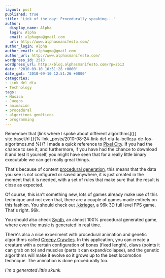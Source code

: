 ```yaml
---
layout: post
published: true
title: 'Link of the day: Procedurally speaking...'
author:
  display_name: Alpha
  login: Alpha
  email: alphagma@gmail.com
  url: http://www.alphasmanifesto.com/
author_login: Alpha
author_email: alphagma@gmail.com
author_url: http://www.alphasmanifesto.com/
wordpress_id: 2513
wordpress_url: http://blog.alphasmanifesto.com/?p=2513
date: '2010-09-10 10:51:26 +0000'
date_gmt: '2010-09-10 12:51:26 +0000'
categories:
- Link del día
- Technology
tags:
- Música
- Juegos
- animación
- procedural
- algoritmos genéticos
- programming
---
```


Remember that [link where I spoke about different algorithms]({{ site.baseUrl }}{% link _posts/2010-08-24-link-del-dia-la-belleza-de-los-algoritmos.md %})? I made a quick reference to [Pixel City](http://www.youtube.com/watch?v=-d2-PtK4F6Y). If you had the chance to see it, and furthermore, if you have had the chance to download it and test it yourself, you might have seen that for a really little binary executable we can get really great things.

That's because of content [procedural generation](http://en.wikipedia.org/wiki/Procedural_generation), this means that the data you see is not configured or saved anywhere, it is just created in the moment that it is needed, with a set of rules that make sure that the result is close as expected.

Of course, this isn't something new, lots of games already make use of this technique and not even that, there are a couple of games made entirely on this fashion. You should check out [.kkrieger](http://www.theprodukkt.com/kkrieger), a 96k 3D full level FPS game. That's right. 96k.

You should also check [Synth](http://www.greatgamesexperiment.com/game/synth), an almost 100% procedural generated game, where even the music is generated in real time.

There's also a nice experiment with procedural animation and genetic algorithms called [Creepy Crawlies](http://www.tecgraf.puc-rio.br/~pluchini/?section=projects#proc_anim). In this application, you can create a creature with a certain configuration of bones (fixed length), claws (points it can grab on to) and muscles (parts it can expand/collapse), and the genetic algorithms will make it evolve so it grows up to the best locomotion technique. The animation is done procedurally too.

_I'm a generated little skunk._
